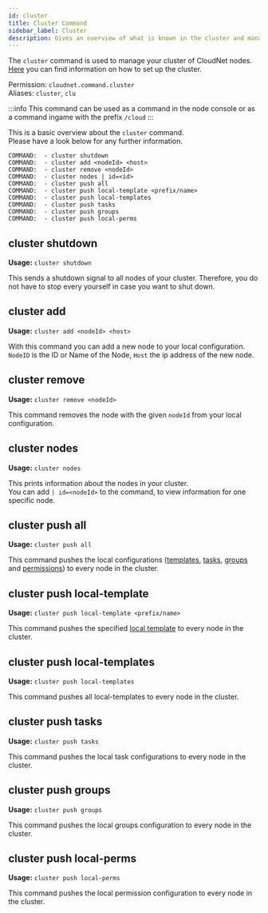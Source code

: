 ```yaml
---
id: cluster
title: Cluster Command
sidebar_label: Cluster
description: Gives an overview of what is known in the cluster and manages it.
---
```


The `cluster` command is used to manage your cluster of CloudNet nodes.  
[Here](../setup/cluster.md) you can find information on how to set up the cluster.

Permission: `cloudnet.command.cluster`  
Aliases: `cluster`, `clu`

:::info
This command can be used as a command in the node console or as a command ingame with the prefix `/cloud`
:::

This is a basic overview about the `cluster` command.  
Please have a look below for any further information.
```
COMMAND:  - cluster shutdown
COMMAND:  - cluster add <nodeId> <host>
COMMAND:  - cluster remove <nodeId>
COMMAND:  - cluster nodes | id=<id>
COMMAND:  - cluster push all
COMMAND:  - cluster push local-template <prefix/name>
COMMAND:  - cluster push local-templates
COMMAND:  - cluster push tasks
COMMAND:  - cluster push groups
COMMAND:  - cluster push local-perms
```

## cluster shutdown
**Usage:** `cluster shutdown`

This sends a shutdown signal to all nodes of your cluster.
Therefore, you do not have to stop every yourself in case you want to shut down.

## cluster add
**Usage:** `cluster add <nodeId> <host>`

With this command you can add a new node to your local configuration.  
`NodeID` is the ID or Name of the Node, `Host` the ip address of the new node.

## cluster remove
**Usage:** `cluster remove <nodeId>`

This command removes the node with the given `nodeId` from your local configuration.

## cluster nodes
**Usage:** `cluster nodes`

This prints information about the nodes in your cluster.  
You can add `| id=<nodeId>` to the command, to view information for one specific node.

## cluster push all
**Usage:** `cluster push all`

This command pushes the local configurations ([templates](../components/templates.md), [tasks](../components/tasks.md),
[groups](../components/groups.md) and [permissions](../modules/cloudperms.md)) to every node in the cluster.

## cluster push local-template
**Usage:** `cluster push local-template <prefix/name>`

This command pushes the specified [local template](../components/templates.md) to every node in the cluster.

## cluster push local-templates
**Usage:** `cluster push local-templates`

This command pushes all local-templates to every node in the cluster.

## cluster push tasks
**Usage:** `cluster push tasks`

This command pushes the local task configurations to every node in the cluster.

## cluster push groups
**Usage:** `cluster push groups`

This command pushes the local groups configuration to every node in the cluster.


## cluster push local-perms
**Usage:** `cluster push local-perms`

This command pushes the local permission configuration to every node in the cluster.